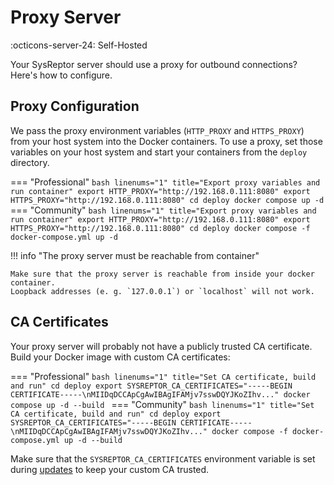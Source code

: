 # Proxy Server
:octicons-server-24: Self-Hosted

Your SysReptor server should use a proxy for outbound connections? Here's how to configure.

## Proxy Configuration

We pass the proxy environment variables (`HTTP_PROXY` and `HTTPS_PROXY`) from your host system into the Docker containers. To use a proxy, set those variables on your host system and start your containers from the `deploy` directory.

=== "Professional"
    ```bash linenums="1" title="Export proxy variables and run container"
    export HTTP_PROXY="http://192.168.0.111:8080"
    export HTTPS_PROXY="http://192.168.0.111:8080"
    cd deploy
    docker compose up -d
    ```
=== "Community"
    ```bash linenums="1" title="Export proxy variables and run container"
    export HTTP_PROXY="http://192.168.0.111:8080"
    export HTTPS_PROXY="http://192.168.0.111:8080"
    cd deploy
    docker compose -f docker-compose.yml up -d
    ```

!!! info "The proxy server must be reachable from container"

    Make sure that the proxy server is reachable from inside your docker container.
    Loopback addresses (e. g. `127.0.0.1`) or `localhost` will not work.


## CA Certificates

Your proxy server will probably not have a publicly trusted CA certificate. Build your Docker image with custom CA certificates:

=== "Professional"
    ```bash linenums="1" title="Set CA certificate, build and run"
    cd deploy
    export SYSREPTOR_CA_CERTIFICATES="-----BEGIN CERTIFICATE-----\nMIIDqDCCApCgAwIBAgIFAMjv7sswDQYJKoZIhv..."
    docker compose up -d --build
    ```
=== "Community"
    ```bash linenums="1" title="Set CA certificate, build and run"
    cd deploy
    export SYSREPTOR_CA_CERTIFICATES="-----BEGIN CERTIFICATE-----\nMIIDqDCCApCgAwIBAgIFAMjv7sswDQYJKoZIhv..."
    docker compose -f docker-compose.yml up -d --build
    ```

Make sure that the `SYSREPTOR_CA_CERTIFICATES` environment variable is set during [updates](../updates) to keep your custom CA trusted.